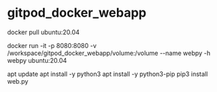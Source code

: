 # gitpod_docker_webapp

docker pull ubuntu:20.04

docker run -it -p 8080:8080 -v /workspace/gitpod_docker_webapp/volume:/volume --name webpy -h webpy ubuntu:20.04

apt update
apt install -y python3
apt install -y python3-pip
pip3 install web.py